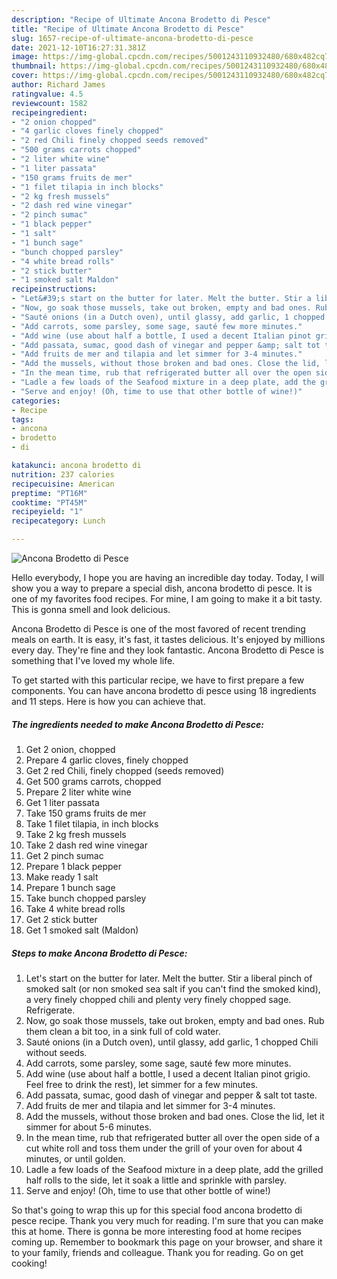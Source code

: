 ```yaml
---
description: "Recipe of Ultimate Ancona Brodetto di Pesce"
title: "Recipe of Ultimate Ancona Brodetto di Pesce"
slug: 1657-recipe-of-ultimate-ancona-brodetto-di-pesce
date: 2021-12-10T16:27:31.381Z
image: https://img-global.cpcdn.com/recipes/5001243110932480/680x482cq70/ancona-brodetto-di-pesce-recipe-main-photo.jpg
thumbnail: https://img-global.cpcdn.com/recipes/5001243110932480/680x482cq70/ancona-brodetto-di-pesce-recipe-main-photo.jpg
cover: https://img-global.cpcdn.com/recipes/5001243110932480/680x482cq70/ancona-brodetto-di-pesce-recipe-main-photo.jpg
author: Richard James
ratingvalue: 4.5
reviewcount: 1582
recipeingredient:
- "2 onion chopped"
- "4 garlic cloves finely chopped"
- "2 red Chili finely chopped seeds removed"
- "500 grams carrots chopped"
- "2 liter white wine"
- "1 liter passata"
- "150 grams fruits de mer"
- "1 filet tilapia in inch blocks"
- "2 kg fresh mussels"
- "2 dash red wine vinegar"
- "2 pinch sumac"
- "1 black pepper"
- "1 salt"
- "1 bunch sage"
- "bunch chopped parsley"
- "4 white bread rolls"
- "2 stick butter"
- "1 smoked salt Maldon"
recipeinstructions:
- "Let&#39;s start on the butter for later. Melt the butter. Stir a liberal pinch of smoked salt (or non smoked sea salt if you can&#39;t find the smoked kind), a very finely chopped chili and plenty very finely chopped sage. Refrigerate."
- "Now, go soak those mussels, take out broken, empty and bad ones. Rub them clean a bit too, in a sink full of cold water."
- "Sauté onions (in a Dutch oven), until glassy, add garlic, 1 chopped Chili without seeds."
- "Add carrots, some parsley, some sage, sauté few more minutes."
- "Add wine (use about half a bottle, I used a decent Italian pinot grigio. Feel free to drink the rest), let simmer for a few minutes."
- "Add passata, sumac, good dash of vinegar and pepper &amp; salt tot taste."
- "Add fruits de mer and tilapia and let simmer for 3-4 minutes."
- "Add the mussels, without those broken and bad ones. Close the lid, let it simmer for about 5-6 minutes."
- "In the mean time, rub that refrigerated butter all over the open side of a cut white roll and toss them under the grill of your oven for about 4 minutes, or until golden."
- "Ladle a few loads of the Seafood mixture in a deep plate, add the grilled half rolls to the side, let it soak a little and sprinkle with parsley."
- "Serve and enjoy! (Oh, time to use that other bottle of wine!)"
categories:
- Recipe
tags:
- ancona
- brodetto
- di

katakunci: ancona brodetto di 
nutrition: 237 calories
recipecuisine: American
preptime: "PT16M"
cooktime: "PT45M"
recipeyield: "1"
recipecategory: Lunch

---
```



![Ancona Brodetto di Pesce](https://img-global.cpcdn.com/recipes/5001243110932480/680x482cq70/ancona-brodetto-di-pesce-recipe-main-photo.jpg)

Hello everybody, I hope you are having an incredible day today. Today, I will show you a way to prepare a special dish, ancona brodetto di pesce. It is one of my favorites food recipes. For mine, I am going to make it a bit tasty. This is gonna smell and look delicious.



Ancona Brodetto di Pesce is one of the most favored of recent trending meals on earth. It is easy, it's fast, it tastes delicious. It's enjoyed by millions every day. They're fine and they look fantastic. Ancona Brodetto di Pesce is something that I've loved my whole life.


To get started with this particular recipe, we have to first prepare a few components. You can have ancona brodetto di pesce using 18 ingredients and 11 steps. Here is how you can achieve that.

<!--inarticleads1-->

##### The ingredients needed to make Ancona Brodetto di Pesce:

1. Get 2 onion, chopped
1. Prepare 4 garlic cloves, finely chopped
1. Get 2 red Chili, finely chopped (seeds removed)
1. Get 500 grams carrots, chopped
1. Prepare 2 liter white wine
1. Get 1 liter passata
1. Take 150 grams fruits de mer
1. Take 1 filet tilapia, in inch blocks
1. Take 2 kg fresh mussels
1. Take 2 dash red wine vinegar
1. Get 2 pinch sumac
1. Prepare 1 black pepper
1. Make ready 1 salt
1. Prepare 1 bunch sage
1. Take bunch chopped parsley
1. Take 4 white bread rolls
1. Get 2 stick butter
1. Get 1 smoked salt (Maldon)




<!--inarticleads2-->

##### Steps to make Ancona Brodetto di Pesce:

1. Let&#39;s start on the butter for later. Melt the butter. Stir a liberal pinch of smoked salt (or non smoked sea salt if you can&#39;t find the smoked kind), a very finely chopped chili and plenty very finely chopped sage. Refrigerate.
1. Now, go soak those mussels, take out broken, empty and bad ones. Rub them clean a bit too, in a sink full of cold water.
1. Sauté onions (in a Dutch oven), until glassy, add garlic, 1 chopped Chili without seeds.
1. Add carrots, some parsley, some sage, sauté few more minutes.
1. Add wine (use about half a bottle, I used a decent Italian pinot grigio. Feel free to drink the rest), let simmer for a few minutes.
1. Add passata, sumac, good dash of vinegar and pepper &amp; salt tot taste.
1. Add fruits de mer and tilapia and let simmer for 3-4 minutes.
1. Add the mussels, without those broken and bad ones. Close the lid, let it simmer for about 5-6 minutes.
1. In the mean time, rub that refrigerated butter all over the open side of a cut white roll and toss them under the grill of your oven for about 4 minutes, or until golden.
1. Ladle a few loads of the Seafood mixture in a deep plate, add the grilled half rolls to the side, let it soak a little and sprinkle with parsley.
1. Serve and enjoy! (Oh, time to use that other bottle of wine!)




So that's going to wrap this up for this special food ancona brodetto di pesce recipe. Thank you very much for reading. I'm sure that you can make this at home. There is gonna be more interesting food at home recipes coming up. Remember to bookmark this page on your browser, and share it to your family, friends and colleague. Thank you for reading. Go on get cooking!
